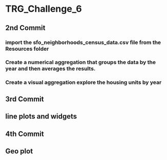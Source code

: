 # TRG_Challenge_6

## 2nd Commit
### import the sfo_neighborhoods_census_data.csv file from the Resources folder
### Create a numerical aggregation that groups the data by the year and then averages the results.
### Create a visual aggregation explore the housing units by year

## 3rd Commit
## line plots and widgets

## 4th Commit
## Geo plot
